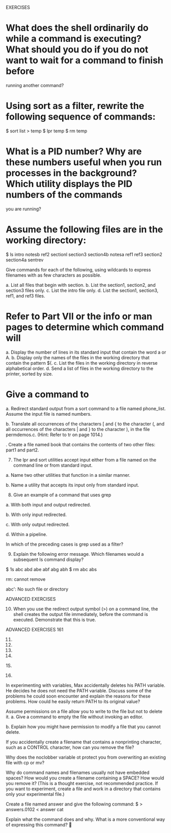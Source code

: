 EXERCISES

# What does the shell ordinarily do while a command is executing? What should you do if you do not want to wait for a command to finish before
running another command?  

# Using sort as a filter, rewrite the following sequence of commands:

   $ sort list > temp
   $ lpr temp
   $ rm temp

# What is a PID number? Why are these numbers useful when you run processes in the background? Which utility displays the PID numbers of the commands
you are running?

# Assume the following files are in the working directory:

   $ ls
   intro notesb ref2 sectionl section3  section4b
   notesa ref1 ref3 section2 section4a sentrev

Give commands for each of the following, using wildcards to express filenames with as few characters as possible.

a. List all files that begin with section.
b. List the section1, section2, and section3 files only.
c. List the intro file only.
d. List the section1, section3, ref1, and ref3 files.

# Refer to Part VII or the info or man pages to determine which command will

   a. Display the number of lines in its standard input that contain the word a or A.
   b. Display only the names of the files in the working directory that contain the pattern $(.
   c. List the files in the working directory in reverse alphabetical order.
   d. Send a list of files in the working directory to the printer, sorted by size.

# Give a command to

a.  Redirect standard output from a sort command to a file named phone_list. Assume the input file is named numbers.

b. Translate all occurrences of the characters [ and { to the character (, and
all occurrences of the characters | and } to the character ), in the file
permdemos.c. (Hint: Refer to tr on page 1014.)

. Create a file named book that contains the contents of two other files:
part1 and part2.

7. The lpr and sort utilities accept input either from a file named on the command
line or from standard input.

a. Name two other utilities that function in a similar manner.

b. Name a utility that accepts its input only from standard input.

8. Give an example of a command that uses grep

a. With both input and output redirected.

b. With only input redirected.

c. With only output redirected.

d. Within a pipeline.

In which of the preceding cases is grep used as a filter?

9. Explain the following error message. Which filenames would a subsequent
Is command display?

$ 1s
abc abd abe abf abg abh
$ rm abc abs

rm: cannot remove

abc': No such file or directory

ADVANCED EXERCISES

10. When you use the redirect output symbol (>) on a command line, the shell
creates the output file immediately, before the command is executed.
Demonstrate that this is true.

 

 

ADVANCED EXERCISES 161

 

11.

12.

13.

14.

1S.

16.

In experimenting with variables, Max accidentally deletes his PATH variable.
He decides he does not need the PATH variable. Discuss some of the problems
he could soon encounter and explain the reasons for these problems. How
could he easily return PATH to its original value?

Assume permissions on a file allow you to write to the file but not to delete it.
a. Give a command to empty the file without invoking an editor.

b. Explain how you might have permission to modify a file that you cannot
delete.

If you accidentally create a filename that contains a nonprinting character,
such as a CONTROL character, how can you remove the file?

Why does the noclobber variable ot protect you from overwriting an
existing file with cp or mv?

Why do command names and filenames usually not have embedded spaces?
How would you create a filename containing a SPACE? How would you
remove it? (This is a thought exercise, not recommended practice. If you
want to experiment, create a file and work in a directory that contains only
your experimental file.)

Create a file named answer and give the following command:
$ > answers.0102 < answer cat

Explain what the command does and why. What is a more conventional
way of expressing this command?

